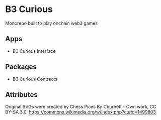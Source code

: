 # B3 Curious

Monorepo built to play onchain web3 games

## Apps
- B3 Curious Interface

## Packages
- B3 Curious Contracts

## Attributes
Original SVGs were created by Chess Pices By Cburnett - Own work, CC BY-SA 3.0, https://commons.wikimedia.org/w/index.php?curid=1499803